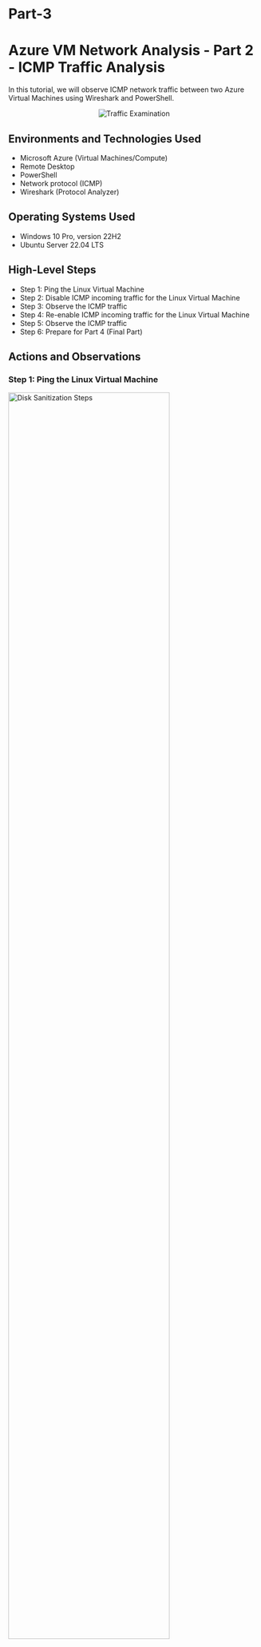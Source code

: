 # Part-3

# Azure VM Network Analysis - Part 2 - ICMP Traffic Analysis

In this tutorial, we will observe ICMP network traffic between two Azure Virtual Machines using Wireshark and PowerShell.

<p align="center">
<img src="https://i.imgur.com/mbLUNMY.png" alt="Traffic Examination"/>
</p>


<h2>Environments and Technologies Used</h2>

- Microsoft Azure (Virtual Machines/Compute)
- Remote Desktop 
- PowerShell 
- Network protocol (ICMP)
- Wireshark (Protocol Analyzer)

<h2>Operating Systems Used </h2>

- Windows 10 Pro, version 22H2
- Ubuntu Server 22.04 LTS

<h2>High-Level Steps</h2>

- Step 1: Ping the Linux Virtual Machine
- Step 2: Disable ICMP incoming traffic for the Linux Virtual Machine
- Step 3: Observe the ICMP traffic
- Step 4: Re-enable ICMP incoming traffic for the Linux Virtual Machine
- Step 5: Observe the ICMP traffic
- Step 6: Prepare for Part 4 (Final Part)

<h2>Actions and Observations</h2>

<h3>Step 1: Ping the Linux Virtual Machine</h3>

<p>
<img src="https://i.imgur.com/qE2S03X.png" height="80%" width="80%" alt="Disk Sanitization Steps"/>
</p>
<p>
-From PowerShell, initiate a perpetual/non-stop ping from your Windows 10 VM to your Linux VM like so: "ping 10.0.0.5 -t" (your Linux VM private IP address may be different).

-In Wireshark, restart the packet capture by clicking on the green shark fin, filter for ICMP traffic for real-time analysis and let it run at the same time as the perpetual ping.
</p>
<br />




<h3>Step 2: Disable ICMP incoming traffic for the Linux Virtual Machine</h3>

<p>
<img src="https://i.imgur.com/yIohkeY.png" height="80%" width="80%" alt="Disk Sanitization Steps"/>
</p>
<p>
-While leaving the perpetual ping and packet capture running, go back to Azure and select your Linux VM.

-Under "Networking", click on "Network settings", then click on the link under "Network security group". It will open the Linux VM Network Security Group (NSG), which acts like a firewall for the Linux VM.
</p>
<br />



<p>
<img src="https://i.imgur.com/yhkex3k.png" height="80%" width="80%" alt="Disk Sanitization Steps"/>
</p>
<p>
-Under "Settings", click on "Inbound security rules", then click on "Add".

-In the new window, under "Destination port ranges", leave an "*" since ICMP doesn't use a specific port number. 

-Under "Protocol", choose the "ICMPv4".

-Under "Action", choose "Deny"; we're basically creating a rule that denies all inbound (incoming) ICMP traffic to the Linux VM.

-Under "Priority", put 290 (or any number below 300) to ensure that the rule that we are creating will be evaluated (prioritized) first.

-Leave all the other options at their default configuration and click on "Add". You should see the new rule added to the top of the list of existing rules.
</p>
<br />




<h3>Step 3: Observe the ICMP traffic</h3>

<p>
<img src="https://i.imgur.com/z1eXNB7.png" height="80%" width="80%" alt="Disk Sanitization Steps"/>
</p>
<p>
-Go back to PowerShell and Wireshark in your Windows VM, after a couple seconds, you should notice your perpetual ping requests timing out once the rule takes effect. This means that the NSG is dropping the ICMP packets before they reach the Linux VM.
</p>
<br />




<h3>Step 4: Re-enable ICMP incoming traffic for the Linux Virtual Machine</h3>

<p>
<img src="https://i.imgur.com/5zOk2az.png" height="80%" width="80%" alt="Disk Sanitization Steps"/>
</p>
<p>
-Go back to Azure and delete the rule that created for the Linux VM. How do you think deleting this rule will impact the ICMP traffic?
</p>
<br />




<h3>Step 5: Observe the ICMP traffic</h3>

<p>
<img src="https://i.imgur.com/gDWs5rF.png" height="80%" width="80%" alt="Disk Sanitization Steps"/>
</p>
<p>
-Go back to PowerShell and Wireshark in your Windows VM, wait a few seconds and observe the ICMP traffic changing. Is it what you anticipated?

-You should notice successful two-way communication. This confirms that ICMP traffic is no longer being blocked by the NSG, allowing normal ping operations.
</p>
<br />





<h3>Step 6: Prepare for Part 4 (Final Part)</h3>

<p>
<img src="https://i.imgur.com/gE6YL31.png" width="80%" alt="Disk Sanitization Steps"/>
</p>
<p>
-In PowerShell, type "Ctrl c" to stop the perpetual ping requests. 

-In Wireshark, click on the small red square to stop the packet capture.

-From here, you can directly move on to part 4 while leaving the Wireshark and PowerShell windows open; (link)

-If you wish to end the lab without moving on to Part 4, close all opened windows and turn off the Windows VM session by clicking on the X on the upper bar. Additionally, make sure you stop or delete your VMs to avoid unnecessary costs and optimize resource usage.
</p>
<br />

